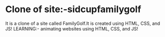 # Clone of site:-sidcupfamilygolf
It is a clone of a site called FamilyGolf.It is created using HTML, CSS, and JS! 
LEARNING:-
animating websites using HTML, CSS, and JS! 
